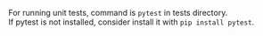 For running unit tests, command is ```pytest``` in tests directory.<br>
If pytest is not installed, consider install it with ```pip install pytest```.
